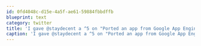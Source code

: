```yaml
---
id: 0fd4048c-d15e-4a5f-ae61-59884fbbdffb
blueprint: text
category: twitter
title: 'I gave @staydecent a ^5 on "Ported an app from Google App Engine (Python) to bespoke PHP o_O!" gkl.st/hKqXP via @gklst'
caption: 'I gave @staydecent a ^5 on "Ported an app from Google App Engine (Python) to bespoke PHP o_O!" <a href="http://gkl.st/hKqXP" title="http://gkl.st/hKqXP" class="link link_untco">gkl.st/hKqXP</a> via <span class="username username_linked">@<a href="https://twitter.com/gklst" title="Geeklist">gklst</a></span>'
---
```

